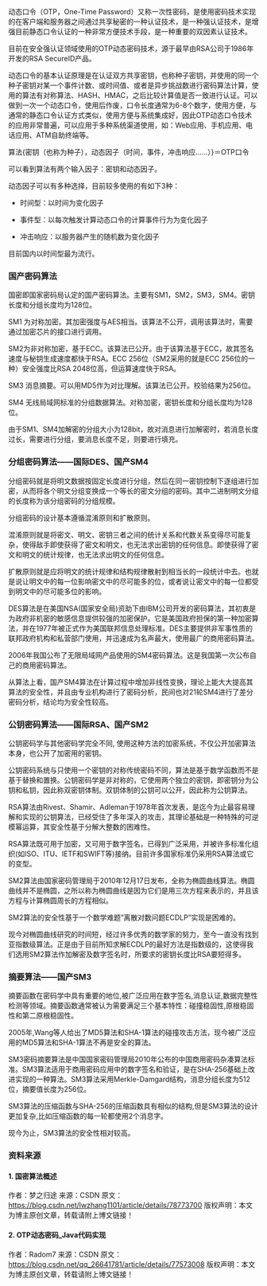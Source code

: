 动态口令（OTP，One-Time Password）又称一次性密码，是使用密码技术实现的在客户端和服务器之间通过共享秘密的一种认证技术，是一种强认证技术，是增强目前静态口令认证的一种非常方便技术手段，是一种重要的双因素认证技术。

目前在安全强认证领域使用的OTP动态密码技术，源于最早由RSA公司于1986年开发的RSA SecureID产品。

动态口令的基本认证原理是在认证双方共享密钥，也称种子密钥，并使用的同一个种子密钥对某一个事件计数、或时间值、或者是异步挑战数进行密码算法计算，使用的算法有对称算法、HASH、HMAC，之后比较计算值是否一致进行认证。可以做到一次一个动态口令，使用后作废，口令长度通常为6-8个数字，使用方便，与通常的静态口令认证方式类似，使用方便与系统集成好，因此OTP动态口令技术的应用非常普遍，可以应用于多种系统渠道使用，如：Web应用、手机应用、电话应用、ATM自助终端等。

算法{密钥（也称为种子），动态因子（时间，事件，冲击响应……）}＝OTP口令

可以看到算法有两个输入因子：密钥和动态因子。

动态因子可以有多种选择，目前较多使用的有如下3种：

+ 时间型：以时间为变化因子

+ 事件型：以每次触发计算动态口令的计算事件行为为变化因子

+ 冲击响应：以服务器产生的随机数为变化因子

目前国内以时间型最为流行。

### 国产密码算法
国密即国家密码局认定的国产密码算法。主要有SM1，SM2，SM3，SM4。密钥长度和分组长度均为128位。

SM1 为对称加密。其加密强度与AES相当。该算法不公开，调用该算法时，需要通过加密芯片的接口进行调用。

SM2为非对称加密，基于ECC。该算法已公开。由于该算法基于ECC，故其签名速度与秘钥生成速度都快于RSA。ECC 256位（SM2采用的就是ECC 256位的一种）安全强度比RSA 2048位高，但运算速度快于RSA。

SM3 消息摘要。可以用MD5作为对比理解。该算法已公开。校验结果为256位。

SM4 无线局域网标准的分组数据算法。对称加密，密钥长度和分组长度均为128位。

由于SM1、SM4加解密的分组大小为128bit，故对消息进行加解密时，若消息长度过长，需要进行分组，要消息长度不足，则要进行填充。

### 分组密码算法——国际DES、国产SM4

分组密码就是将明文数据按固定长度进行分组，然后在同一密钥控制下逐组进行加密，从而将各个明文分组变换成一个等长的密文分组的密码。其中二进制明文分组的长度称为该分组密码的分组规模。

分组密码的设计基本遵循混淆原则和扩散原则。

混淆原则就是将密文、明文、密钥三者之间的统计关系和代数关系变得尽可能复杂，使得敌手即使获得了密文和明文，也无法求出密钥的任何信息。即使获得了密文和明文的统计规律，也无法求出明文的任何信息。

扩散原则就是应将明文的统计规律和结构规律散射到相当长的一段统计中去。也就是说让明文中的每一位影响密文中的尽可能多的位，或者说让密文中的每一位都受到明文中的尽可能多位的影响。

DES算法是在美国NSA(国家安全局)资助下由IBM公司开发的密码算法，其初衷是为政府非机密的敏感信息提供较强的加密保护。它是美国政府担保的第一种加密算法，并在1977年被正式作为美国联邦信息处理标准。DES主要提供非军事性质的联邦政府机构和私营部门使用，并迅速成为名声最大，使用最广的商用密码算法。

2006年我国公布了无限局域网产品使用的SM4密码算法。这是我国第一次公布自己的商用密码算法。

从算法上看，国产SM4算法在计算过程中增加非线性变换，理论上能大大提高其算法的安全性，并且由专业机构进行了密码分析，民间也对21轮SM4进行了差分密码分析，结论均为安全性较高。

### 公钥密码算法——国际RSA、国产SM2

公钥密码学与其他密码学完全不同, 使用这种方法的加密系统，不仅公开加密算法本身，也公开了加密用的密钥。

公钥密码系统与只使用一个密钥的对称传统密码不同，算法是基于数学函数而不是基于替换和置换。公钥密码学是非对称的，它使用两个独立的密钥，即密钥分为公钥和私钥，因此称双密钥体制。双钥体制的公钥可以公开，因此称为公钥算法。

RSA算法由Rivest、Shamir、Adleman于1978年首次发表，是迄今为止最容易理解和实现的公钥算法，已经受住了多年深入的攻击，其理论基础是一种特殊的可逆模幂运算，其安全性基于分解大整数的困难性。

RSA算法既可用于加密，又可用于数字签名，已得到广泛采用，并被许多标准化组织(如ISO、ITU、IETF和SWIFT等)接纳。目前许多国家标准仍采用RSA算法或它的变型。

SM2算法由国家密码管理局于2010年12月17日发布，全称为椭圆曲线算法。椭圆曲线并不是椭圆，之所以称为椭圆曲线是因为它们是用三次方程来表示的，并且该方程与计算椭圆周长的方程相似。

SM2算法的安全性基于一个数学难题”离散对数问题ECDLP”实现是困难的。

现今对椭圆曲线研究的时间短，经过许多优秀的数学家的努力，至今一直没有找到亚指数级算法。正是由于目前所知求解ECDLP的最好方法是指数级的，这使得我们选用SM2算法作加解密及数字签名时，所要求的密钥长度比RSA要短得多。

### 摘要算法——国产SM3

摘要函数在密码学中具有重要的地位,被广泛应用在数字签名,消息认证,数据完整性检测等领域。摘要函数通常被认为需要满足三个基本特性：碰撞稳固性,原根稳固性和第二原根稳固性。

2005年,Wang等人给出了MD5算法和SHA-1算法的碰撞攻击方法，现今被广泛应用的MD5算法和SHA-1算法不再是安全的算法。

SM3密码摘要算法是中国国家密码管理局2010年公布的中国商用密码杂凑算法标准。SM3算法适用于商用密码应用中的数字签名和验证，是在SHA-256基础上改进实现的一种算法。SM3算法采用Merkle-Damgard结构，消息分组长度为512位，摘要值长度为256位。

SM3算法的压缩函数与SHA-256的压缩函数具有相似的结构,但是SM3算法的设计更加复杂,比如压缩函数的每一轮都使用2个消息字。

现今为止，SM3算法的安全性相对较高。
### 资料来源
#### 1. 国密算法概述
作者：梦之归途
来源：CSDN
原文：https://blog.csdn.net/lwzhang1101/article/details/78773700
版权声明：本文为博主原创文章，转载请附上博文链接！

#### 2. OTP动态密码_Java代码实现
作者：Radom7
来源：CSDN
原文：https://blog.csdn.net/qq_26641781/article/details/77573008
版权声明：本文为博主原创文章，转载请附上博文链接！

